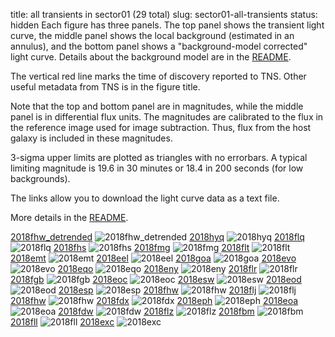 title: all transients in sector01 (29 total)
slug: sector01-all-transients
status: hidden
  Each figure has three panels.  The top panel shows the transient light curve, the middle panel shows the local background (estimated in an annulus), and the bottom panel shows a "background-model corrected" light curve. Details about the background model are in the [README]({filename}../README/README.md). 
 
 The vertical red line marks the time of discovery reported to TNS. Other useful metadata from TNS is in the figure title.

 Note that the top and bottom panel are in magnitudes, while the middle panel is in differential flux units. The magnitudes are calibrated to the flux in the reference image used for image subtraction. Thus, flux from the host galaxy is included in these magnitudes. 

  3-sigma upper limits are plotted as triangles with no errorbars. A typical limiting magnitude is 19.6 in 30 minutes or 18.4 in 200 seconds (for low backgrounds).

The links allow you to download the light curve data as a text file. 

More details in the [README]({filename}../README/README.md).


[2018fhw_detrended]({static}../../light_curves/sector01/lc_2018fhw_detrended_cleaned)
![2018fhw_detrended]({static}../../images/sector01/lc_2018fhw_detrended_cleaned.png)
[2018hyq]({static}../../light_curves/sector01/lc_2018hyq_cleaned)
![2018hyq]({static}../../images/sector01/lc_2018hyq_cleaned.png)
[2018flq]({static}../../light_curves/sector01/lc_2018flq_cleaned)
![2018flq]({static}../../images/sector01/lc_2018flq_cleaned.png)
[2018fhs]({static}../../light_curves/sector01/lc_2018fhs_cleaned)
![2018fhs]({static}../../images/sector01/lc_2018fhs_cleaned.png)
[2018fmg]({static}../../light_curves/sector01/lc_2018fmg_cleaned)
![2018fmg]({static}../../images/sector01/lc_2018fmg_cleaned.png)
[2018flt]({static}../../light_curves/sector01/lc_2018flt_cleaned)
![2018flt]({static}../../images/sector01/lc_2018flt_cleaned.png)
[2018emt]({static}../../light_curves/sector01/lc_2018emt_cleaned)
![2018emt]({static}../../images/sector01/lc_2018emt_cleaned.png)
[2018eel]({static}../../light_curves/sector01/lc_2018eel_cleaned)
![2018eel]({static}../../images/sector01/lc_2018eel_cleaned.png)
[2018goa]({static}../../light_curves/sector01/lc_2018goa_cleaned)
![2018goa]({static}../../images/sector01/lc_2018goa_cleaned.png)
[2018evo]({static}../../light_curves/sector01/lc_2018evo_cleaned)
![2018evo]({static}../../images/sector01/lc_2018evo_cleaned.png)
[2018eqo]({static}../../light_curves/sector01/lc_2018eqo_cleaned)
![2018eqo]({static}../../images/sector01/lc_2018eqo_cleaned.png)
[2018eny]({static}../../light_curves/sector01/lc_2018eny_cleaned)
![2018eny]({static}../../images/sector01/lc_2018eny_cleaned.png)
[2018flr]({static}../../light_curves/sector01/lc_2018flr_cleaned)
![2018flr]({static}../../images/sector01/lc_2018flr_cleaned.png)
[2018fgb]({static}../../light_curves/sector01/lc_2018fgb_cleaned)
![2018fgb]({static}../../images/sector01/lc_2018fgb_cleaned.png)
[2018eoc]({static}../../light_curves/sector01/lc_2018eoc_cleaned)
![2018eoc]({static}../../images/sector01/lc_2018eoc_cleaned.png)
[2018esw]({static}../../light_curves/sector01/lc_2018esw_cleaned)
![2018esw]({static}../../images/sector01/lc_2018esw_cleaned.png)
[2018eod]({static}../../light_curves/sector01/lc_2018eod_cleaned)
![2018eod]({static}../../images/sector01/lc_2018eod_cleaned.png)
[2018esp]({static}../../light_curves/sector01/lc_2018esp_cleaned)
![2018esp]({static}../../images/sector01/lc_2018esp_cleaned.png)
[2018fhw]({static}../../light_curves/sector01/lc_2018fhw_cleaned)
![2018fhw]({static}../../images/sector01/lc_2018fhw_cleaned.png)
[2018flj]({static}../../light_curves/sector01/lc_2018flj_cleaned)
![2018flj]({static}../../images/sector01/lc_2018flj_cleaned.png)
[2018fhw]({static}../../light_curves/sector01/lc_2018fhw_detrended)
![2018fhw]({static}../../images/sector01/lc_2018fhw_detrended.png)
[2018fdx]({static}../../light_curves/sector01/lc_2018fdx_cleaned)
![2018fdx]({static}../../images/sector01/lc_2018fdx_cleaned.png)
[2018eph]({static}../../light_curves/sector01/lc_2018eph_cleaned)
![2018eph]({static}../../images/sector01/lc_2018eph_cleaned.png)
[2018eoa]({static}../../light_curves/sector01/lc_2018eoa_cleaned)
![2018eoa]({static}../../images/sector01/lc_2018eoa_cleaned.png)
[2018fdw]({static}../../light_curves/sector01/lc_2018fdw_cleaned)
![2018fdw]({static}../../images/sector01/lc_2018fdw_cleaned.png)
[2018flz]({static}../../light_curves/sector01/lc_2018flz_cleaned)
![2018flz]({static}../../images/sector01/lc_2018flz_cleaned.png)
[2018fbm]({static}../../light_curves/sector01/lc_2018fbm_cleaned)
![2018fbm]({static}../../images/sector01/lc_2018fbm_cleaned.png)
[2018fll]({static}../../light_curves/sector01/lc_2018fll_cleaned)
![2018fll]({static}../../images/sector01/lc_2018fll_cleaned.png)
[2018exc]({static}../../light_curves/sector01/lc_2018exc_cleaned)
![2018exc]({static}../../images/sector01/lc_2018exc_cleaned.png)

